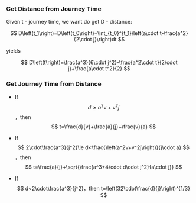 

### Get Distance from Journey Time

Given t - journey time, we want do get D - distance: 

$$ D\left(t_1\right)=D\left(t_0\right)+\int_{t_0}^{t_1}\left(a\cdot t-\frac{a^2}{2\cdot j}\right)dt $$

yields

$$ D\left(t\right)=\frac{a^3}{6\cdot j^2}-\frac{a^2\cdot t}{2\cdot j}+\frac{a\cdot t^2}{2} $$


### Get Journey Time from Distance 

* If $$ d\geq a^2v+v^2j $$ ，then $$ t=\frac{d}{v}+\frac{a}{j}+\frac{v}{a} $$ 

* If $$ 2\cdot\frac{a^3}{j^2}\le d<\frac{\left(a^2v+v^2j\right)}{j\cdot a} $$ ，then $$ t=\frac{a}{j}+\sqrt{\frac{a^3+4\cdot d\cdot j^2}{a\cdot j}} $$ 

* If $$ d<2\cdot\frac{a^3}{j^2}，then t=\left(32\cdot\frac{d}{j}\right)^{1/3} $$

